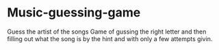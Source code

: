 # Music-guessing-game
Guess the artist of the songs
Game of gussing the right letter and then filling out what the song is by the hint and with only a few attempts givin.

